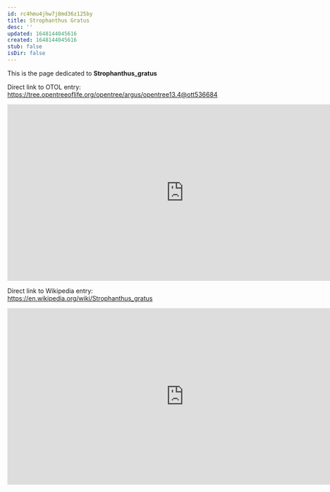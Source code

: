 ```yaml
---
id: rc4hmu4jhw7j8md36z125by
title: Strophanthus Gratus
desc: ''
updated: 1648144045616
created: 1648144045616
stub: false
isDir: false
---
```

This is the page dedicated to **Strophanthus_gratus**


Direct link to OTOL entry: https://tree.opentreeoflife.org/opentree/argus/opentree13.4@ott536684



<html>
    <body>
    <iframe src="https://tree.opentreeoflife.org/opentree/argus/opentree13.4@ott536684"
    width="800" height="400" frameborder="0" allowfullscreen> </iframe>
    </body>
</html>
    


Direct link to Wikipedia entry: https://en.wikipedia.org/wiki/Strophanthus_gratus



<html>
    <body>
    <iframe src="https://en.wikipedia.org/wiki/Strophanthus_gratus"
    width="800" height="400" frameborder="0" allowfullscreen> </iframe>
    </body>
</html>
    
